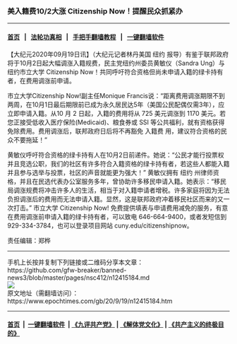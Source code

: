 ### 美入籍费10/2大涨 Citizenship Now！提醒民众抓紧办
------------------------

#### [首页](https://github.com/gfw-breaker/banned-news3/blob/master/README.md) &nbsp;&nbsp;|&nbsp;&nbsp; [法轮功真相](https://github.com/begood0513/basic/blob/master/README.md)  &nbsp;&nbsp;|&nbsp;&nbsp; [手把手翻墙教程](https://github.com/gfw-breaker/guides/wiki)  &nbsp;&nbsp;|&nbsp;&nbsp; [一键翻墙软件](https://github.com/gfw-breaker/nogfw/blob/master/README.md)  



<div><p>
 【大纪元2020年09月19日讯】（大纪元记者林丹美国
 <ok href="https://www.epochtimes.com/gb/tag/%E7%BA%BD%E7%BA%A6.html">
  纽约
 </ok>
 报导）有鉴于联邦政府将于10月2日起大幅调涨入籍规费，民主党纽约州委员黄敏仪（Sandra Ung）与
 <ok href="https://www.epochtimes.com/gb/tag/%E7%BA%BD%E7%BA%A6%E5%B8%82%E7%AB%8B%E5%A4%A7%E5%AD%A6.html">
  纽约市立大学
 </ok>
 Citizenship Now！共同呼吁符合资格但尚未申请入籍的绿卡持有者，在费用调涨前申请。
</p>
<p>
 市立大学Citizenship Now!副主任Monique Francis说：“距离费用调涨期限不到两周，在10月1日最后期限前已成为永久居民达5年（美国公民配偶仅需3年），应立即申请入籍。从10 月 2 日起，入籍的费用将从 725 美元调涨到 1170 美元。若您正接受低收入医疗保险(Medicaid)、粮食券或 SSI 等公共福利，就有资格获得免除费用。费用调涨后，联邦政府日后将不再豁免
 <ok href="https://www.epochtimes.com/gb/tag/%E5%85%A5%E7%B1%8D%E8%B4%B9.html">
  入籍费
 </ok>
 用，建议符合资格的民众不要拖延！”
</p>
<p>
 黄敏仪呼吁符合资格的绿卡持有人在10月2日前递件。她说：“公民才能行投票权并且竞选公职，我们的社区有许多符合入籍资格的绿卡持有者，若这些人都能入籍并且参与选举与投票，社区的声音就能更为强大！” 黄敏仪拥有
 <ok href="https://www.epochtimes.com/gb/tag/%E7%BA%BD%E7%BA%A6.html">
  纽约
 </ok>
 州律师资格，并且在民选代表办公室服务多年，曾协助许多移民申请入籍。她表示：“移民局调涨规费将冲击许多人的生活，相当于对入籍申请者增税。许多家庭将因为无法负担调涨后的费用而无法申请入籍。显然，这是联邦政府冲着移民社区而来的又一次打击。” 市立大学 Citizenship Now! 免费提供填表与申请费用减免的服务，有意在费用调涨前申请入籍的绿卡持有者，可以致电 646-664-9400，或者发短信到929-334-3784，也可以登录项目网站 cuny.edu/citizenshipnow。
</p>
<p>
 责任编辑：郑桦
</p>
</div>
<hr/>
手机上长按并复制下列链接或二维码分享本文章：<br/>
https://github.com/gfw-breaker/banned-news3/blob/master/pages/nsc412/n12415184.md <br/>
<a href='https://github.com/gfw-breaker/banned-news3/blob/master/pages/nsc412/n12415184.md'><img src='https://github.com/gfw-breaker/banned-news3/blob/master/pages/nsc412/n12415184.md.png'/></a> <br/>
原文地址（需翻墙访问）：https://www.epochtimes.com/gb/20/9/19/n12415184.htm


------------------------
#### [首页](https://github.com/gfw-breaker/banned-news3/blob/master/README.md) &nbsp;|&nbsp; [一键翻墙软件](https://github.com/gfw-breaker/nogfw/blob/master/README.md) &nbsp;| [《九评共产党》](https://github.com/gfw-breaker/9ping.md/blob/master/README.md#九评之一评共产党是什么) | [《解体党文化》](https://github.com/gfw-breaker/jtdwh.md/blob/master/README.md) | [《共产主义的终极目的》](https://github.com/gfw-breaker/gczydzjmd.md/blob/master/README.md)


<img src='http://gfw-breaker.win/banned-news3/pages/nsc412/n12415184.md' width='0px' height='0px'/>